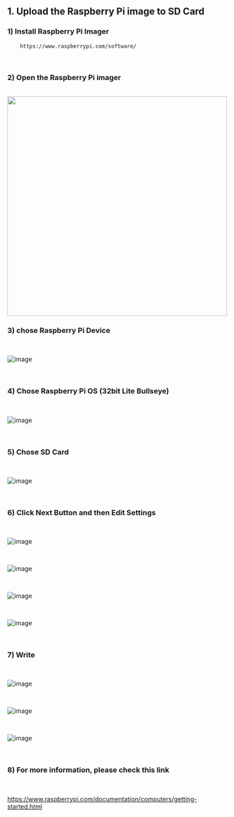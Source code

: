 
## 1. Upload the Raspberry Pi image to SD Card

### 1) Install Raspberry Pi Imager 
     
        https://www.raspberrypi.com/software/

<br/>

### 2) Open the Raspberry Pi imager
<br/>

<img src="https://github.com/user-attachments/assets/d6adaf82-cb23-4591-a327-02b50e31c1f0" width="500">

<br/>

### 3) chose Raspberry Pi Device 
<br/>

![image](https://github.com/user-attachments/assets/b246d343-347b-4cc3-a6ef-47d7405ee8ee)

<br/>

### 4) Chose Raspberry Pi OS  (32bit Lite Bullseye)
<br/>

![image](https://github.com/user-attachments/assets/f1281366-08a0-4369-b96a-878e51597191)

<br/>

### 5) Chose SD Card
<br/>

![image](https://github.com/user-attachments/assets/c6fc4541-b942-458b-849f-fecb9c68d80a)

<br/>

### 6) Click Next Button and then Edit Settings
<br/>

![image](https://github.com/user-attachments/assets/ce82bddf-c6f1-46c3-b6b0-94cb20308ad9)

<br/>

![image](https://github.com/user-attachments/assets/c5f6abee-a97a-48ff-8911-501568b37132)

<br/>

![image](https://github.com/user-attachments/assets/6e7acfbd-59b5-4a4b-93e9-087103e202da)

<br/>

![image](https://github.com/user-attachments/assets/caabdb49-396c-409e-94b6-7b6ca63442b2)

<br/>

### 7) Write
<br/>

![image](https://github.com/user-attachments/assets/a032f216-b661-4ef1-b360-e21cd62a258d)

<br/>

![image](https://github.com/user-attachments/assets/9961da59-25d6-4a5b-85f3-0f2ed74acfc4)

<br/>

![image](https://github.com/user-attachments/assets/eaa06532-2ae4-4194-bfb0-6ba9fe1f47fb)

<br/>

### 8) For more information, please check this link
<br/>

https://www.raspberrypi.com/documentation/computers/getting-started.html

<br/>


















